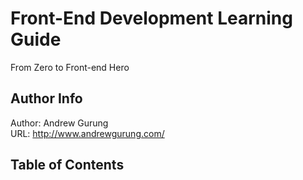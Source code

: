 # Front-End Development Learning Guide
From Zero to Front-end Hero

Author Info
-----------
Author: Andrew Gurung <br>
URL: http://www.andrewgurung.com/

Table of Contents
-----------------
